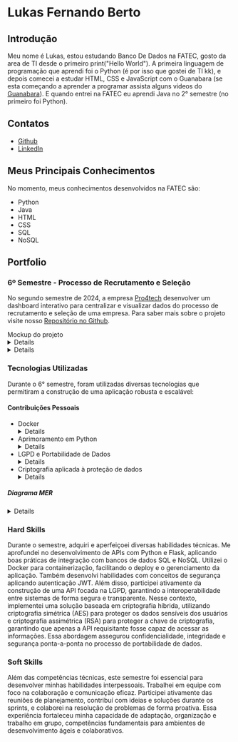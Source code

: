 # Lukas Fernando Berto

## Introdução
Meu nome é Lukas, estou estudando Banco De Dados na FATEC, gosto da area de TI desde o primeiro print("Hello World"). A primeira linguagem de programação que aprendi foi o Python (é por isso que gostei de TI kk), e depois comecei a estudar HTML, CSS e JavaScript com o Guanabara (se esta começando a aprender a programar assista alguns videos do [Guanabara](https://www.youtube.com/@CursoemVideo)). E quando entrei na FATEC eu aprendi Java no 2° semestre (no primeiro foi Python).

## Contatos
* [Github](https://github.com/LukasFernando)
* [LinkedIn](https://www.linkedin.com/)

## Meus Principais Conhecimentos
No momento, meus conhecimentos desenvolvidos na FATEC são:
* Python
* Java
* HTML
* CSS
* SQL
* NoSQL

## Portfolio
### 6º Semestre - Processo de Recrutamento e Seleção
No segundo semestre de 2024, a empresa [Pro4tech](https://www.pro4tech.com.br/) desenvolver um dashboard interativo para centralizar e visualizar dados do processo de recrutamento e seleção de uma empresa. Para saber mais sobre o projeto visite nosso [Repositório no Github](https://github.com/LukasFernando/FATEC-API-5_Semestre-Main-Localhost/tree/main).

<div> Mockup do projeto </div>
<details>

https://github.com/user-attachments/assets/b31513f2-7300-4c2a-9eef-77439e0d104b

</details>

<details>

https://github.com/user-attachments/assets/58ae0a9d-3960-439f-8e10-f8648e28d2bb

</details>

### Tecnologias Utilizadas
Durante o 6° semestre, foram utilizadas diversas tecnologias que permitiram a construção de uma aplicação robusta e escalável:

#### Contribuições Pessoais
* Docker <details> Durante o semestre, utilizei o Docker para containerizar as aplicações do projeto, o que proporcionou maior consistência entre os ambientes de desenvolvimento e produção. Isso facilitou a execução da aplicação em diferentes plataformas e aumentou a produtividade da equipe, eliminando problemas de configuração local. </details>
* Aprimoramento em Python <details> Aprofundei meus conhecimentos em Python desenvolvendo APIs com o framework Flask. Trabalhei na integração dessas APIs com bancos de dados relacionais (PostgreSQL) e não relacionais (MongoDB), utilizando containers Docker para garantir portabilidade e escalabilidade do ambiente. </details>
* LGPD e Portabilidade de Dados <details> Implementei uma API responsável por garantir a portabilidade dos dados do usuário, em conformidade com a LGPD. Essa API permite que os usuários reutilizem suas informações armazenadas na API principal do projeto, reforçando o compromisso com a privacidade e a segurança dos dados. Além disso, utilizei técnicas de criptografia simétrica e assimétrica para proteger os dados sensíveis. Os dados são criptografados com uma chave simétrica e, em seguida, essa chave é criptografada com a chave pública da API requisitante. Isso garante que apenas a API de destino consiga descriptografar e acessar as informações, promovendo confidencialidade e segurança ponta-a-ponta durante o processo de portabilidade. </details>
* Criptografia aplicada à proteção de dados <details> Implementei uma solução de segurança baseada em criptografia híbrida para o processo de portabilidade de dados. A criptografia simétrica (AES) foi utilizada para proteger os dados do usuário, enquanto a chave usada nesse processo foi protegida com criptografia assimétrica (RSA), utilizando a chave pública da API requisitante. Essa abordagem garantiu segurança no transporte e acesso restrito às informações sensíveis, reforçando os princípios da LGPD e demonstrando a aplicação prática de técnicas de criptografia avançadas no contexto de APIs. </details>

##### Diagrama MER
<details>  



</details>

### Hard Skills
Durante o semestre, adquiri e aperfeiçoei diversas habilidades técnicas. Me aprofundei no desenvolvimento de APIs com Python e Flask, aplicando boas práticas de integração com bancos de dados SQL e NoSQL. Utilizei o Docker para containerização, facilitando o deploy e o gerenciamento da aplicação. Também desenvolvi habilidades com conceitos de segurança aplicando autenticação JWT. Além disso, participei ativamente da construção de uma API focada na LGPD, garantindo a interoperabilidade entre sistemas de forma segura e transparente. Nesse contexto, implementei uma solução baseada em criptografia híbrida, utilizando criptografia simétrica (AES) para proteger os dados sensíveis dos usuários e criptografia assimétrica (RSA) para proteger a chave de criptografia, garantindo que apenas a API requisitante fosse capaz de acessar as informações. Essa abordagem assegurou confidencialidade, integridade e segurança ponta-a-ponta no processo de portabilidade de dados.

### Soft Skills
Além das competências técnicas, este semestre foi essencial para desenvolver minhas habilidades interpessoais. Trabalhei em equipe com foco na colaboração e comunicação eficaz. Participei ativamente das reuniões de planejamento, contribuí com ideias e soluções durante os sprints, e colaborei na resolução de problemas de forma proativa. Essa experiência fortaleceu minha capacidade de adaptação, organização e trabalho em grupo, competências fundamentais para ambientes de desenvolvimento ágeis e colaborativos.
